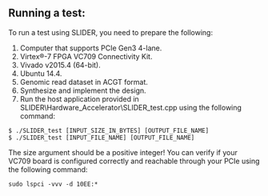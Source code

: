 ## Running a test:
To run a test using SLIDER, you need to prepare the following:

1. Computer that supports PCIe Gen3 4-lane.
2. Virtex®-7 FPGA VC709 Connectivity Kit.
3. Vivado v2015.4 (64-bit).
4. Ubuntu 14.4.
5. Genomic read dataset in ACGT format.
6. Synthesize and implement the design.
7. Run the host application provided in SLIDER\Hardware_Accelerator\SLIDER_test.cpp using the following command:
```
$ ./SLIDER_test [INPUT_SIZE_IN_BYTES] [OUTPUT_FILE_NAME]
$ ./SLIDER_test [INPUT_FILE_NAME] [OUTPUT_FILE_NAME]
```
The size argument should be a positive integer! You can verify if your VC709 board is configured correctly and reachable through your PCIe using the following command:
```
sudo lspci -vvv -d 10EE:*
```
